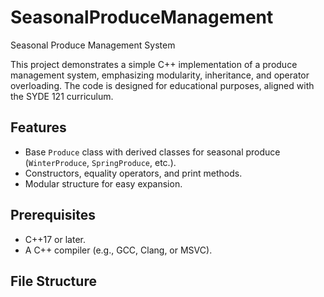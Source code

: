 # SeasonalProduceManagement
Seasonal Produce Management System

This project demonstrates a simple C++ implementation of a produce management system, emphasizing modularity, inheritance, and operator overloading. The code is designed for educational purposes, aligned with the SYDE 121 curriculum.

## Features
- Base `Produce` class with derived classes for seasonal produce (`WinterProduce`, `SpringProduce`, etc.).
- Constructors, equality operators, and print methods.
- Modular structure for easy expansion.

## Prerequisites
- C++17 or later.
- A C++ compiler (e.g., GCC, Clang, or MSVC).

## File Structure
